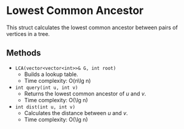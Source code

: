 # Lowest Common Ancestor

This struct calculates the lowest common ancestor between pairs of vertices in a tree.

## Methods

- `LCA(vector<vector<int>>& G, int root)`
    - Builds a lookup table.
    - Time complexity: O(n\lg n)
- `int query(int u, int v)`
    - Returns the lowest common ancestor of $u$ and $v$.
    - Time complexity: O(\lg n)
- `int dist(int u, int v)`
    - Calculates the distance between $u$ and $v$.
    - Time complexity: O(\lg n)